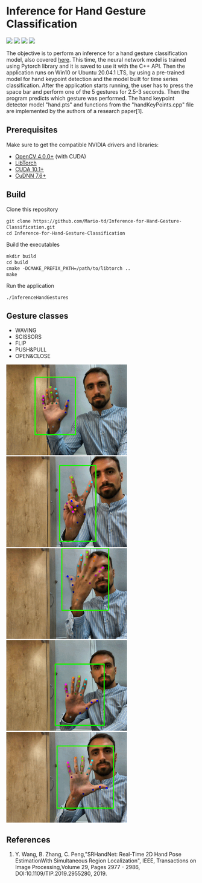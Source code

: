 # Inference for Hand Gesture Classification
<img src="https://img.shields.io/badge/c++%20-%2300599C.svg?&style=for-the-badge&logo=c%2B%2B&ogoColor=white"/> <img src="https://img.shields.io/badge/PyTorch%20-%23EE4C2C.svg?&style=for-the-badge&logo=PyTorch&logoColor=white" /> <img src="https://img.shields.io/badge/pandas%20-%23150458.svg?&style=for-the-badge&logo=pandas&logoColor=white" /> <img src="https://img.shields.io/badge/numpy%20-%23013243.svg?&style=for-the-badge&logo=numpy&logoColor=white" />

The objective is to perform an inference for a hand gesture classification model, also covered [here](https://github.com/Mario-td/Hand-Gesture-Classification-with-Tensorflow-2.0).
This time, the neural network model is trained using Pytorch library and it is saved to use it with the C++ API. Then the application runs on Win10 or Ubuntu 20.04.1 LTS, by using a pre-trained model for hand keypoint detection and the model built for time series classification.
After the application starts running, the user has to press the space bar and perform one of the 5 gestures for 2.5-3 seconds. Then the program predicts which gesture was performed.
The hand keypoint detector model "hand.pts" and functions from the "handKeyPoints.cpp" file are implemented by the authors of a research paper[1]. 


## Prerequisites
Make sure to get the compatible NVIDIA drivers and libraries:
* [OpenCV 4.0.0+](https://github.com/opencv/opencv/releases) (with CUDA)
* [LibTorch](https://pytorch.org/)
* [CUDA 10.1+](https://developer.nvidia.com/cuda-downloads)
* [CuDNN 7.6+](https://developer.nvidia.com/cuDNN)

## Build
Clone this repository 
```shell
git clone https://github.com/Mario-td/Inference-for-Hand-Gesture-Classification.git
cd Inference-for-Hand-Gesture-Classification
```

Build the executables
```shell
mkdir build
cd build
cmake -DCMAKE_PREFIX_PATH=/path/to/libtorch ..
make
```

Run the application
```shell
./InferenceHandGestures
```

## Gesture classes
* WAVING                        
* SCISSORS
* FLIP
* PUSH&PULL
* OPEN&CLOSE

![Image 1](/images/WAVING.gif) ![Image 2](/images/SCISSORS.gif) ![Image 3](/images/FLIP.gif) ![Image 4](/images/PUSH&PULL.gif) ![Image 5](/images/OPEN&CLOSE.gif)

## References
1. Y. Wang, B. Zhang, C. Peng,"SRHandNet: Real-Time 2D Hand Pose EstimationWith Simultaneous Region Localization", IEEE, Transactions on Image Processing,Volume 29, Pages 2977 - 2986, DOI:10.1109/TIP.2019.2955280, 2019.
